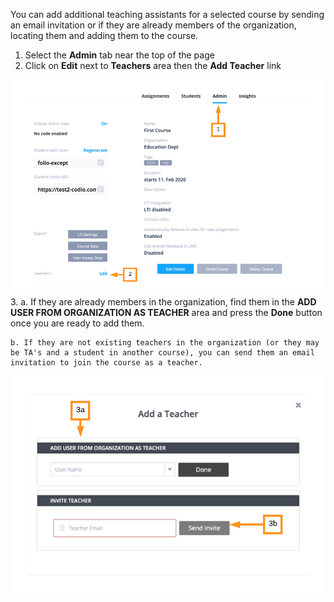 
You can add additional teaching assistants for a selected course by sending an email invitation or if they are already members of the organization, locating them and adding them to the course.

1. Select the **Admin** tab near the top of the page
2. Click on **Edit** next to **Teachers** area then the **Add Teacher** link

![.guides/img/AddTA](.guides/img/AddTA.png)
3.
    a. If they are already members in the organization, find them in the **ADD USER FROM ORGANIZATION AS TEACHER** area and press the **Done** button once you are ready to add them.

    b. If they are not existing teachers in the organization (or they may be TA's and a student in another course), you can send them an email invitation to join the course as a teacher.

![.guides/img/addClassTeacher](.guides/img/addClassTeacher.png)
